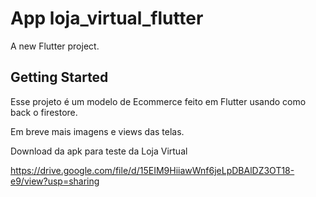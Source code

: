 # App loja_virtual_flutter

A new Flutter project.

## Getting Started

Esse projeto é um modelo de Ecommerce feito em Flutter usando como back o firestore.

Em breve mais imagens e views das telas.

Download da apk para teste da Loja Virtual

https://drive.google.com/file/d/15EIM9HiiawWnf6jeLpDBAlDZ3OT18-e9/view?usp=sharing
